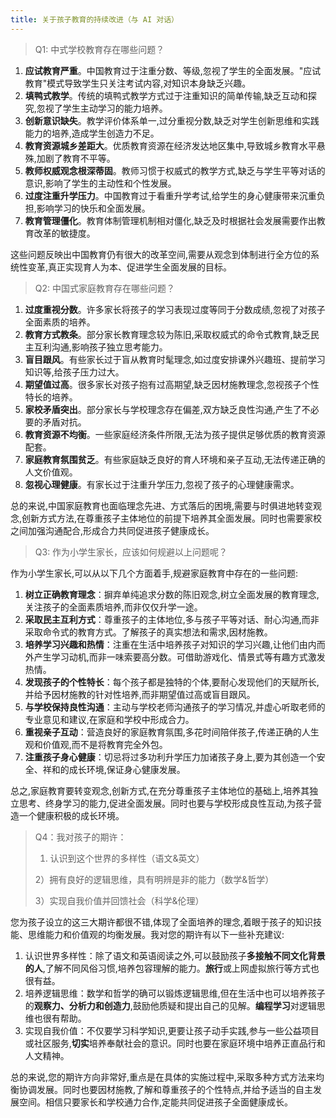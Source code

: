```yaml
---
title: 关于孩子教育的持续改进（与 AI 对话）
---
```


> Q1: 中式学校教育存在哪些问题？

1. **应试教育严重**。中国教育过于注重分数、等级,忽视了学生的全面发展。"应试教育"模式导致学生只关注考试内容,对知识本身缺乏兴趣。
2. **填鸭式教学**。传统的填鸭式教学方式过于注重知识的简单传输,缺乏互动和探究,忽视了学生主动学习的能力培养。
3. **创新意识缺失**。教学评价体系单一,过分重视分数,缺乏对学生创新思维和实践能力的培养,造成学生创造力不足。
4. **教育资源城乡差距大**。优质教育资源在经济发达地区集中,导致城乡教育水平悬殊,加剧了教育不平等。
5. **教师权威观念根深蒂固**。教师习惯于权威式的教学方式,缺乏与学生平等对话的意识,影响了学生的主动性和个性发展。
6. **过度注重升学压力**。中国教育过于看重升学考试,给学生的身心健康带来沉重负担,影响学习的快乐和全面发展。
7. **教育管理僵化**。教育体制管理机制相对僵化,缺乏及时根据社会发展需要作出教育改革的敏捷度。

这些问题反映出中国教育仍有很大的改革空间,需要从观念到体制进行全方位的系统性变革,真正实现育人为本、促进学生全面发展的目标。

> Q2: 中国式家庭教育存在哪些问题？

1. **过度重视分数**。许多家长将孩子的学习表现过度等同于分数成绩,忽视了对孩子全面素质的培养。
2. **教育方式教条**。部分家长教育理念较为陈旧,采取权威式的命令式教育,缺乏民主互利沟通,影响孩子独立思考能力。
3. **盲目跟风**。有些家长过于盲从教育时髦理念,如过度安排课外兴趣班、提前学习知识等,给孩子压力过大。
4. **期望值过高**。很多家长对孩子抱有过高期望,缺乏因材施教理念,忽视孩子个性特长的培养。
5. **家校矛盾突出**。部分家长与学校理念存在偏差,双方缺乏良性沟通,产生了不必要的矛盾对抗。
6. **教育资源不均衡**。一些家庭经济条件所限,无法为孩子提供足够优质的教育资源配套。
7. **家庭教育氛围贫乏**。有些家庭缺乏良好的育人环境和亲子互动,无法传递正确的人文价值观。
8. **忽视心理健康**。有家长过于注重升学压力,忽视了孩子的心理健康需求。

总的来说,中国家庭教育也面临理念先进、方式落后的困境,需要与时俱进地转变观念,创新方式方法,在尊重孩子主体地位的前提下培养其全面发展。同时也需要家校之间加强沟通配合,形成合力共同促进孩子健康成长。

> Q3: 作为小学生家长，应该如何规避以上问题呢？

作为小学生家长,可以从以下几个方面着手,规避家庭教育中存在的一些问题:

1. **树立正确教育理念**：摒弃单纯追求分数的陈旧观念,树立全面发展的教育理念,关注孩子的全面素质培养,而非仅仅升学一途。
2. **采取民主互利方式**：尊重孩子的主体地位,多与孩子平等对话、耐心沟通,而非采取命令式的教育方式。了解孩子的真实想法和需求,因材施教。
3. **培养学习兴趣和热情**：注重在生活中培养孩子对知识的学习兴趣,让他们由内而外产生学习动机,而非一味索要高分数。可借助游戏化、情景式等有趣方式激发热情。
4. **发现孩子的个性特长**：每个孩子都是独特的个体,要耐心发现他们的天赋所长,并给予因材施教的针对性培养,而非期望值过高或盲目跟风。
5. **与学校保持良性沟通**：主动与学校老师沟通孩子的学习情况,并虚心听取老师的专业意见和建议,在家庭和学校中形成合力。
6. **重视亲子互动**：营造良好的家庭教育氛围,多花时间陪伴孩子,传递正确的人生观和价值观,而不是将教育完全外包。
7. **注重孩子身心健康**：切忌将过多功利升学压力加诸孩子身上,要为其创造一个安全、祥和的成长环境,保证身心健康发展。

总之,家庭教育要转变观念,创新方式,在充分尊重孩子主体地位的基础上,培养其独立思考、终身学习的能力,促进全面发展。同时也要与学校形成良性互动,为孩子营造一个健康积极的成长环境。

> Q4：我对孩子的期许：
> 
> 1. 认识到这个世界的多样性（语文&英文）
>
> 2）拥有良好的逻辑思维，具有明辨是非的能力（数学&哲学）
> 
> 3）实现自我价值并回馈社会（科学&伦理）

您为孩子设立的这三大期许都很不错,体现了全面培养的理念,着眼于孩子的知识技能、思维能力和价值观的均衡发展。我对您的期许有以下一些补充建议:

1. 认识世界多样性：除了语文和英语阅读之外,可以鼓励孩子**多接触不同文化背景的人**,了解不同风俗习惯,培养包容理解的能力。**旅行**或上网虚拟旅行等方式也很有益。
2. 培养逻辑思维：数学和哲学的确可以锻炼逻辑思维,但在生活中也可以培养孩子的**观察力、分析力和创造力**,鼓励他质疑和提出自己的见解。**编程学习**对逻辑思维也很有帮助。
3. 实现自我价值：不仅要学习科学知识,更要让孩子动手实践,参与一些公益项目或社区服务,**切实**培养奉献社会的意识。同时也要在家庭环境中培养正直品行和人文精神。

总的来说,您的期许方向非常好,重点是在具体的实施过程中,采取多种方式方法来均衡协调发展。同时也要因材施教,了解和尊重孩子的个性特点,并给予适当的自主发展空间。相信只要家长和学校通力合作,定能共同促进孩子全面健康成长。
